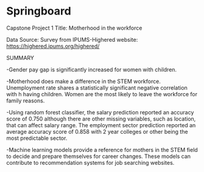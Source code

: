 # Springboard
Capstone Project 1
Title: Motherhood in the workforce

Data Source: Survey from IPUMS-Highered website: https://highered.ipums.org/highered/

SUMMARY

-Gender pay gap is significantly increased for women with children.

-Motherhood does make a difference in the STEM workforce. Unemployment rate shares a statistically significant negative correlation with h    having children. Women are the most likely to leave the workforce for family reasons.

-Using random forest classifier, the salary prediction reported an accuracy score of 0.750 although there are other missing variables, such    as location, that can affect salary range. The employment sector prediction reported an average accuracy score of 0.858 with 2 year        colleges or other being the most predictable sector.

-Machine learning models provide a reference for mothers in the STEM field to decide and prepare themselves for career changes. These          models can contribute to recommendation systems for job searching websites.
